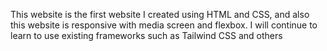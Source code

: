This website is the first website I created using HTML and CSS, and also this website is responsive with media screen and flexbox. I will continue to learn to use existing frameworks such as Tailwind CSS and others
